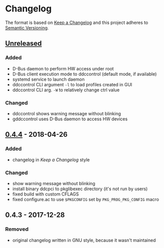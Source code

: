 # Changelog

The format is based on [Keep a Changelog](http://keepachangelog.com/en/1.0.0/)
and this project adheres to [Semantic Versioning](http://semver.org/spec/v2.0.0.html).

## [Unreleased]
### Added
- D-Bus daemon to perform HW access under root
- D-Bus client execution mode to ddccontrol (default mode, if available)
- systemd service to launch daemon
- ddccontrol CLI argument `-l` to load profiles created in GUI
- ddccontrol CLI arg. `-W` to relatively change ctrl value

### Changed
- ddccontrol shows warning message without blinking
- gddccontrol uses D-Bus daemon to access HW devices

## [0.4.4] - 2018-04-26
### Added
- changelog in *Keep a Changelog* style

### Changed
- show warning message without blinking
- install binary ddcpci to pkglibexec directory (it's not run by users)
- fixed build with custom CFLAGS
- fixed configure.ac to use `$PKGCONFIG` set by `PKG_PROG_PKG_CONFIG` macro

## 0.4.3 - 2017-12-28
### Removed
- original changelog written in GNU style, because it wasn't maintained

[Unreleased]: https://github.com/ddccontrol/ddccontrol/compare/0.4.4...master
[0.4.4]: https://github.com/ddccontrol/ddccontrol/compare/0.4.3...0.4.4

